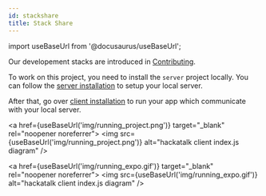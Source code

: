 ```yaml
---
id: stackshare
title: Stack Share
---
```


import useBaseUrl from '@docusaurus/useBaseUrl';

Our developement stacks are introduced in [Contributing](https://github.com/dooboolab/hackatalk/blob/master/CONTRIBUTING.md).

To work on this project, you need to install the `server` project locally. You can follow the [server installation](/docs/server/installation) to setup your local server.

After that, go over [client installation](/docs/client/installation) to run your app which communicate with your local server.

<a href={useBaseUrl('img/running_project.png')} target="_blank" rel="noopener noreferrer">
  <img src={useBaseUrl('img/running_project.png')} alt="hackatalk client index.js diagram" />
</a>

<a href={useBaseUrl('img/running_expo.gif')} target="_blank" rel="noopener noreferrer">
  <img src={useBaseUrl('img/running_expo.gif')} alt="hackatalk client index.js diagram" />
</a>
